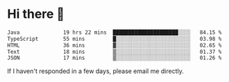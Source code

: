 # Hi there 👋
<!--START_SECTION:waka-->

```txt
Java              19 hrs 22 mins  █████████████████████░░░░   84.15 %
TypeScript        55 mins         █░░░░░░░░░░░░░░░░░░░░░░░░   03.98 %
HTML              36 mins         ▓░░░░░░░░░░░░░░░░░░░░░░░░   02.65 %
Text              18 mins         ▒░░░░░░░░░░░░░░░░░░░░░░░░   01.37 %
JSON              17 mins         ▒░░░░░░░░░░░░░░░░░░░░░░░░   01.26 %
```

<!--END_SECTION:waka-->

If I haven't responded in a few days, please email me directly. 
